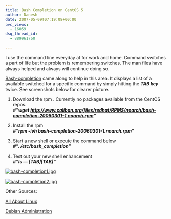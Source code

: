 ```yaml
---
title: Bash Completion on CentOS 5
author: Danesh
date: 2007-05-09T07:19:08+00:00
pvc_views:
  - 16059
dsq_thread_id:
  - 889961760

---
```

I use the command line everyday at for work and home. Command switches a part of life but the problem is remembering switches. The man files have always helped and always will continue doing so.

[Bash-completion][1] came along to help in this area. It displays a list of a available switched for a specific command by simply hitting the _**TAB key**_ twice. See screenshots below for clearer picture.

1. Download the rpm . Currently no packages available from the CentOS repos.  
_**#"wget http://www.caliban.org/files/redhat/RPMS/noarch/bash-completion-20060301-1.noarch.rpm"**_

2. Install the rpm  
_**#"rpm -ivh bash-completion-20060301-1.noarch.rpm"**_

3. Start a new shell or execute the command below  
_**#". /etc/bash_completion"**_

4. Test out your new shell enhancement  
_**#"ls — \[TAB\]\[TAB\]"**_

[![bash-completion1.jpg][2]][3]

[![bash-completion2.jpg][4]][5]

Other Sources:

 [All About Linux][6]

[Debian Administration][7]

 [1]: http://freshmeat.net/projects/bashcompletion/
 [2]: /wp-content/uploads/2007/05/bash-completion1.thumbnail.jpg
 [3]: /wp-content/uploads/2007/05/bash-completion1.jpg "bash-completion1.jpg"
 [4]: /wp-content/uploads/2007/05/bash-completion2.thumbnail.jpg
 [5]: /wp-content/uploads/2007/05/bash-completion2.jpg "bash-completion2.jpg"
 [6]: http://linuxhelp.blogspot.com/2005/09/bash-completion-makes-life-easier-for.html
 [7]: http://www.debian-administration.org/articles/316